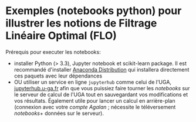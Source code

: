 # Exemples (notebooks python) pour illustrer les notions de Filtrage Linéaire Optimal (FLO)

Prérequis pour executer les notebooks:
  - installer Python (> 3.3), Jupyter notebook et scikit-learn package.
    Il est recommandé d'installer
    <a href="https://www.anaconda.com/downloads">Anaconda Distribution</a>
    qui installera directement ces paquets avec leur dépendances
  - OU utiliser un service en ligne `jupyterhub` comme celui de l'UGA, [jupyterhub.u-ga.fr](https://jupyterhub.u-ga.fr)  afin que vous puissiez faire tourner les _notebooks_ sur le serveur de calcul de l'UGA tout en sauvegardant vos modifications et vos résultats. Également utile pour lancer un calcul en arrière-plan (connexion avec votre *compte Agalan* ; nécessite le téléversement _notebooks_+ données sur le serveur).
  <!-- - OU utiliser le service mybinder pour les executer de manière interactive sur un serveur distant: cliquer sur le badge [![Binder](https://mybinder.org/badge_logo.svg)](https://mybinder.org/v2/gh/fchatelain/ExemplesFLO/master?urlpath=lab/tree/)  (et attendez quelques secondes que l'environnement se charge).<br>
    **Attention:** Ces _Binder_ sont destinés au codage interactif _éphémère_, ce qui signifie que vos propres modifications/codes/résultats seront perdus lorsque votre session utilisateur s'arrêtera automatiquement (en partique après 10 minutes d'inactivité)-->